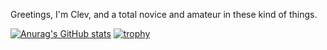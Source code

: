 Greetings, I'm Clev, and a total novice and amateur in these kind of things.

[![Anurag's GitHub stats](https://github-readme-stats.vercel.app/api?username=ClevyPasserby)](https://github.com/anuraghazra/github-readme-stats)
[![trophy](https://github-profile-trophy.vercel.app/?username=ClevyPasserby)](https://github.com/ryo-ma/github-profile-trophy)

<!--
**ClevyPasserby/ClevyPasserby** is a ✨ _special_ ✨ repository because its `README.md` (this file) appears on your GitHub profile.

Here are some ideas to get you started:

- 🔭 I’m currently working on ...
- 🌱 I’m currently learning ...
- 👯 I’m looking to collaborate on ...
- 🤔 I’m looking for help with ...
- 💬 Ask me about ...
- 📫 How to reach me: ...
- 😄 Pronouns: ...
- ⚡ Fun fact: ...
-->
